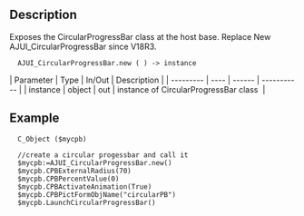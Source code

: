 ﻿<!-- AJUI_CircularProgressBar.new ( ) -> instance of CircularProgressBar class  -->


## Description

Exposes the CircularProgressBar class at the host base. Replace New AJUI_CircularProgressBar since V18R3.

```4d
  AJUI_CircularProgressBar.new ( ) -> instance
```

| Parameter | Type | In/Out | Description |
| --------- | ---- | ------ | ----------- |
| instance | object | out | instance of CircularProgressBar class  |

## Example

```
  C_Object ($mycpb)
  
  //create a circular progessbar and call it
  $mycpb:=AJUI_CircularProgressBar.new() 
  $mycpb.CPBExternalRadius(70)
  $mycpb.CPBPercentValue(0)
  $mycpb.CPBActivateAnimation(True)
  $mycpb.CPBPictFormObjName("circularPB")
  $mycpb.LaunchCircularProgressBar()
```